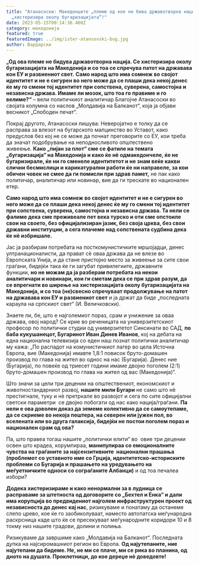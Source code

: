 ```yaml
---
title: "Атанасоски: Македонците „племе од кое не бива државотворна нација“ и кое
  „хистеризира околу бугаризацијата“!"
date: 2023-05-15T00:14:36.460Z
category: македонија
featured: true
featuredImage: ../img/ister-atansovski-bug.jpg
author: Вардарски
---
```

<!--StartFragment-->

**„Од ова племе не бидува државотворна нација. Се хистеризира околу бугаризацијата на Македонија и со тоа се спречува патот на државава кон ЕУ и развиениот свет.** **Само народ што има сомнеж во својот идентитет и не е сигурен во него може да се плаши дека некој денес ќе му го смени тој идентитет при сопствена, суверена, самостојна и независна држава. Имаме ли мозок, што тоа го правиме и го велиме?“** – вели политичкиот аналитичар Благојче Атанасоски во својата колумна со наслов „Молдавија на Балканот“, која ја објави весникот „Слободен печат“.

Покрај другото, Атанасоски пишува: Неверојатно е толку да се расправа за влезот на бугарското малцинство во Уставот, како предуслов без кој не се може да почнат преговорите со ЕУ, кои треба да значат подобрување на неподносливото општествено живеење. **Како „пијан за плот“ сме се фатиле на темата „бугаризација“ на Македонија и како ќе нè одмакедончеле, ќе не бугаризирале, ќе ни го сменеле идентитетот и не знам веќе какви слични бесмислици и карикатурални работи ќе ни направеле, за кои обичен човек не смее да ги помисли при здрав памет,** не пак како политичар, аналитичар или новинар, вие да ги трескате во национален етер.

**Само народ што има сомнеж во својот идентитет и не е сигурен во него може да се плаши дека некој денес ќе му го смени тој идентитет при сопствена, суверена, самостојна и независна држава. Та нели се фалиме дека сме преживеале пет века турско и оти сме опстоиле свои на своето, без официјализиран јазик, без своја црква, без свои државни институции, а сега плачеме над сопствената судбина дека ќе нè избришале.**

Јас ја разбирам потребата на посткомунистичките мршојадци, денес ултранационалисти, да прават сè оваа држава да не влезе во Европската Унија, и да стане пристојно место за живеење за сите свои граѓани, бидејќи така ќе ги загубат привилегиите, државните функции, **но не можам да ја разберам потребата на некои аналитичари и новинари, кои ги сметам дека се при здрав разум, да се впрегнати во ширење на хистеризацијата околу бугаризацијата на Македонија, и со тоа (не)свесно спречуваат продолжување на патот на државава кон ЕУ и развиениот свет** и ја држат да биде „последната караула на српскиот свет“ (И. Величковски).

Знаете ли, бе, што е најголемиот пораз, срам и унижение за оваа држава, овој народ? Се крие во реченицата на универзитетскиот професор по политички студии од универзитетот Синсинати во САД, **по баба кукушанецот, Бугаринот Иван Динев Иванов**, кој на дебата на една национална телевизија со еден наш познат политички аналитичар му кажа: „По распадот на комунистичкиот лагер во цела Источна Европа, вие (Македонија) имавте 1,8:1 повисок бруто-домашен производ по глава на жител во однос на нас (Бугарија). Денес ние (Бугарија), по повеќе од триесет години имаме двојно поголем (2:1) бруто-домашен производ по глава на жител од вас (Македонија)“. 

Што значи за цели три децении на општествениот, економскиот и животностандарниот развој, **нашите мили Бугари** не само што нè престигнале, туку и нè претркале во развојот и сега по сите официјални светски параметри  се двојно побогати од нас како нација/граѓани. **Па нели е ова доволен доказ да земеме колективно да се самоутепаме, да се скриеме во некоја пештера, на северен или јужен пол, во вселената или во друга галаксија, бидејќи не постои поголем пораз и национален срам од ова?**

Па, што правеа тогаш нашите „политички елити“ во  овие три децении освен што крадеа, корумпираа, **манипулираа со емоционалните чувства на граѓаните за најсензитивните  национални прашања (проблемот со уставното име со Грција, идентитетско-историските проблеми со Бугарија и прашањето на уредувањето на меѓуетничките односи со сограѓаните Албанци)** и од тоа печалеа избори?

**Додека хистеризираме и како ненормални за в лудница се расправаме за штетноста од договорите со „Бехтел и Енка“ и дали има корупција во предвидениот најголем инфраструктурен проект од независноста до денес кај нас**, ризикуваме и понатаму да останеме слепо црево, кое ќе го заобиколуваат, наместо автопатска меѓународна раскрсница каде што ќе се пресекуваат меѓународните коридори 10 и 8 токму низ нашите градови, долини и полиња.

Ризикуваме да завршиме како „Молдавија на Балканот“. Последната дупка на најсиромашниот регион во Европа. **Од најутепаните, ние најутепани да бидеме. Не, не ми се плаче, ми се рика во планина, од дното на душата. Проклетници, до кое дереџе нè доведовте!**

<!--EndFragment-->